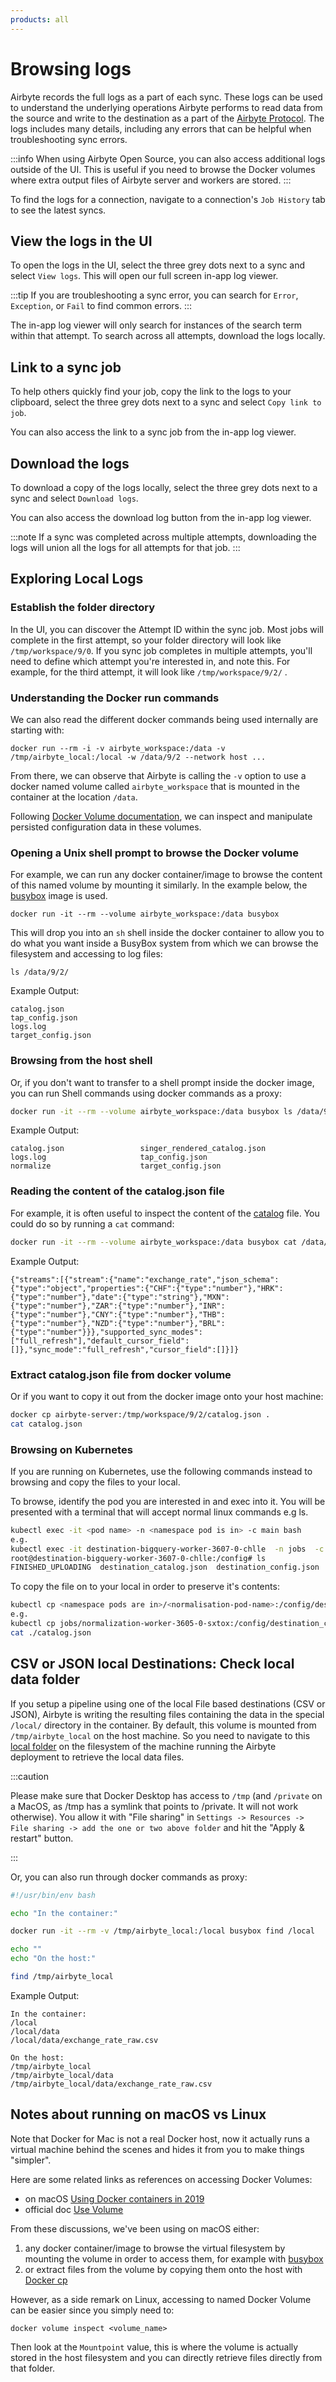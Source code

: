 ```yaml
---
products: all
---
```


# Browsing logs

Airbyte records the full logs as a part of each sync. These logs can be used to understand the
underlying operations Airbyte performs to read data from the source and write to the destination as
a part of the [Airbyte Protocol](/understanding-airbyte/airbyte-protocol.md). The logs includes many
details, including any errors that can be helpful when troubleshooting sync errors.

:::info When using Airbyte Open Source, you can also access additional logs outside of the UI. This
is useful if you need to browse the Docker volumes where extra output files of Airbyte server and
workers are stored. :::

To find the logs for a connection, navigate to a connection's `Job History` tab to see the latest
syncs.

## View the logs in the UI

To open the logs in the UI, select the three grey dots next to a sync and select `View logs`. This
will open our full screen in-app log viewer.

:::tip If you are troubleshooting a sync error, you can search for `Error`, `Exception`, or `Fail`
to find common errors. :::

The in-app log viewer will only search for instances of the search term within that attempt. To
search across all attempts, download the logs locally.

## Link to a sync job

To help others quickly find your job, copy the link to the logs to your clipboard, select the three
grey dots next to a sync and select `Copy link to job`.

You can also access the link to a sync job from the in-app log viewer.

## Download the logs

To download a copy of the logs locally, select the three grey dots next to a sync and select
`Download logs`.

You can also access the download log button from the in-app log viewer.

:::note If a sync was completed across multiple attempts, downloading the logs will union all the
logs for all attempts for that job. :::

## Exploring Local Logs

<AppliesTo oss />

### Establish the folder directory

In the UI, you can discover the Attempt ID within the sync job. Most jobs will complete in the first
attempt, so your folder directory will look like `/tmp/workspace/9/0`. If you sync job completes in
multiple attempts, you'll need to define which attempt you're interested in, and note this. For
example, for the third attempt, it will look like `/tmp/workspace/9/2/` .

### Understanding the Docker run commands

We can also read the different docker commands being used internally are starting with:

```text
docker run --rm -i -v airbyte_workspace:/data -v /tmp/airbyte_local:/local -w /data/9/2 --network host ...
```

From there, we can observe that Airbyte is calling the `-v` option to use a docker named volume
called `airbyte_workspace` that is mounted in the container at the location `/data`.

Following [Docker Volume documentation](https://docs.docker.com/storage/volumes/), we can inspect
and manipulate persisted configuration data in these volumes.

### Opening a Unix shell prompt to browse the Docker volume

For example, we can run any docker container/image to browse the content of this named volume by
mounting it similarly. In the example below, the [busybox](https://hub.docker.com/_/busybox) image
is used.

```text
docker run -it --rm --volume airbyte_workspace:/data busybox
```

This will drop you into an `sh` shell inside the docker container to allow you to do what you want
inside a BusyBox system from which we can browse the filesystem and accessing to log files:

```text
ls /data/9/2/
```

Example Output:

```text
catalog.json
tap_config.json
logs.log
target_config.json
```

### Browsing from the host shell

Or, if you don't want to transfer to a shell prompt inside the docker image, you can run Shell
commands using docker commands as a proxy:

```bash
docker run -it --rm --volume airbyte_workspace:/data busybox ls /data/9/2
```

Example Output:

```text
catalog.json                 singer_rendered_catalog.json
logs.log                     tap_config.json
normalize                    target_config.json
```

### Reading the content of the catalog.json file

For example, it is often useful to inspect the content of the
[catalog](../understanding-airbyte/beginners-guide-to-catalog.md) file. You could do so by running a
`cat` command:

```bash
docker run -it --rm --volume airbyte_workspace:/data busybox cat /data/9/2/catalog.json
```

Example Output:

```text
{"streams":[{"stream":{"name":"exchange_rate","json_schema":{"type":"object","properties":{"CHF":{"type":"number"},"HRK":{"type":"number"},"date":{"type":"string"},"MXN":{"type":"number"},"ZAR":{"type":"number"},"INR":{"type":"number"},"CNY":{"type":"number"},"THB":{"type":"number"},"NZD":{"type":"number"},"BRL":{"type":"number"}}},"supported_sync_modes":["full_refresh"],"default_cursor_field":[]},"sync_mode":"full_refresh","cursor_field":[]}]}
```

### Extract catalog.json file from docker volume

Or if you want to copy it out from the docker image onto your host machine:

```bash
docker cp airbyte-server:/tmp/workspace/9/2/catalog.json .
cat catalog.json
```

### Browsing on Kubernetes

If you are running on Kubernetes, use the following commands instead to browsing and copy the files
to your local.

To browse, identify the pod you are interested in and exec into it. You will be presented with a
terminal that will accept normal linux commands e.g ls.

```bash
kubectl exec -it <pod name> -n <namespace pod is in> -c main bash
e.g.
kubectl exec -it destination-bigquery-worker-3607-0-chlle  -n jobs  -c main bash
root@destination-bigquery-worker-3607-0-chlle:/config# ls
FINISHED_UPLOADING  destination_catalog.json  destination_config.json
```

To copy the file on to your local in order to preserve it's contents:

```bash
kubectl cp <namespace pods are in>/<normalisation-pod-name>:/config/destination_catalog.json ./catalog.json
e.g.
kubectl cp jobs/normalization-worker-3605-0-sxtox:/config/destination_catalog.json ./catalog.json
cat ./catalog.json
```

## CSV or JSON local Destinations: Check local data folder

If you setup a pipeline using one of the local File based destinations \(CSV or JSON\), Airbyte is
writing the resulting files containing the data in the special `/local/` directory in the container.
By default, this volume is mounted from `/tmp/airbyte_local` on the host machine. So you need to
navigate to this [local folder](file:///tmp/airbyte_local/) on the filesystem of the machine running
the Airbyte deployment to retrieve the local data files.

:::caution

Please make sure that Docker Desktop has access to `/tmp` (and `/private` on a MacOS, as /tmp has a
symlink that points to /private. It will not work otherwise). You allow it with "File sharing" in
`Settings -> Resources -> File sharing -> add the one or two above folder` and hit the "Apply &
restart" button.

:::

Or, you can also run through docker commands as proxy:

```bash
#!/usr/bin/env bash

echo "In the container:"

docker run -it --rm -v /tmp/airbyte_local:/local busybox find /local

echo ""
echo "On the host:"

find /tmp/airbyte_local
```

Example Output:

```text
In the container:
/local
/local/data
/local/data/exchange_rate_raw.csv

On the host:
/tmp/airbyte_local
/tmp/airbyte_local/data
/tmp/airbyte_local/data/exchange_rate_raw.csv
```

## Notes about running on macOS vs Linux

Note that Docker for Mac is not a real Docker host, now it actually runs a virtual machine behind
the scenes and hides it from you to make things "simpler".

Here are some related links as references on accessing Docker Volumes:

- on macOS [Using Docker containers in 2019](https://stackoverflow.com/a/55648186)
- official doc
  [Use Volume](https://docs.docker.com/storage/volumes/#backup-restore-or-migrate-data-volumes)

From these discussions, we've been using on macOS either:

1. any docker container/image to browse the virtual filesystem by mounting the volume in order to
   access them, for example with [busybox](https://hub.docker.com/_/busybox)
2. or extract files from the volume by copying them onto the host with
   [Docker cp](https://docs.docker.com/engine/reference/commandline/cp/)

However, as a side remark on Linux, accessing to named Docker Volume can be easier since you simply
need to:

```text
docker volume inspect <volume_name>
```

Then look at the `Mountpoint` value, this is where the volume is actually stored in the host
filesystem and you can directly retrieve files directly from that folder.

